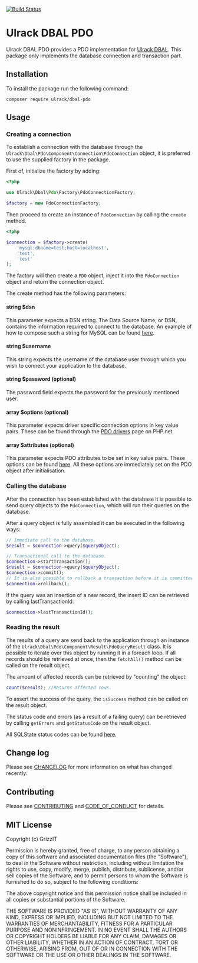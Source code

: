 [![Build Status](https://travis-ci.com/ulrack/dbal-pdo.svg?branch=master)](https://travis-ci.com/ulrack/dbal-pdo)

# Ulrack DBAL PDO

Ulrack DBAL PDO provides a PDO implementation for [Ulrack DBAL](https://github.com/ulrack/dbal).
This package only implements the database connection and transaction part.

## Installation

To install the package run the following command:

```
composer require ulrack/dbal-pdo
```

## Usage

### Creating a connection

To establish a connection with the database through the
`Ulrack\Dbal\Pdo\Component\Connection\PdoConnection` object, it is preferred to use the
supplied factory in the package.

First of, initialize the factory by adding:
```php
<?php

use Ulrack\Dbal\Pdo\Factory\PdoConnectionFactory;

$factory = new PdoConnectionFactory;
```

Then proceed to create an instance of `PdoConnection` by calling the `create` method.

```php
<?php

$connection = $factory->create(
    'mysql:dbname=test;host=localhost',
    'test',
    'test'
);
```

The factory will then create a `PDO` object, inject it into the `PdoConnection`
object and return the connection object.

The create method has the following parameters:

#### string $dsn

This parameter expects a DSN string.
The Data Source Name, or DSN, contains the information required to connect to
the database. An example of how to compose such a string for MySQL can be found
[here](https://www.php.net/manual/en/ref.pdo-mysql.connection.php).

#### string $username

This string expects the username of the database user through which you wish to
connect your application to the database.

#### string $password (optional)

The password field expects the password for the previously mentioned user.

#### array $options (optional)

This parameter expects driver specific connection options in key value pairs.
These can be found through the [PDO drivers](https://www.php.net/manual/en/pdo.drivers.php)
page on PHP.net.

#### array $attributes (optional)

This parameter expects PDO attributes to be set in key value pairs.
These options can be found [here](https://www.php.net/manual/en/pdo.setattribute.php).
All these options are immediately set on the PDO object after initialisation.

### Calling the database

After the connection has been established with the database it is possible to
send query objects to the `PdoConnection`, which will run their queries on the
database.

After a query object is fully assembled it can be executed in the following ways:
```php
// Immediate call to the database.
$result = $connection->query($queryObject);

// Transactional call to the database.
$connection->startTransaction();
$result = $connection->query($queryObject);
$connection->commit();
// It is also possible to rollback a transaction before it is committed:
$connection->rollback();
```

If the query was an insertion of a new record, the insert ID can be retrieved
by calling lastTransactionId:
```php
$connection->lastTransactionId();
```

### Reading the result

The results of a query are send back to the application through an instance of
the `Ulrack\Dbal\Pdo\Component\Result\PdoQueryResult` class. It is possible to iterate over
this object by running it in a foreach loop. If all records should be retrieved
at once, then the `fetchAll()` method can be called on the result object.

The amount of affected records can be retrieved by "counting" the object:
```php
count($result); //Returns affected rows.
```

To assert the success of the query, the `isSuccess` method can be called on the
result object.

The status code and errors (as a result of a failing query) can be retrieved by
calling `getErrors` and `getStatusCode` on the result object.

All SQLState status codes can be found [here](https://docs.oracle.com/cd/A84870_01/doc/appdev.816/a58231/appd.htm).

## Change log

Please see [CHANGELOG](CHANGELOG.md) for more information on what has changed recently.

## Contributing

Please see [CONTRIBUTING](CONTRIBUTING.md) and [CODE_OF_CONDUCT](CODE_OF_CONDUCT.md) for details.

## MIT License

Copyright (c) GrizzIT

Permission is hereby granted, free of charge, to any person obtaining a copy
of this software and associated documentation files (the "Software"), to deal
in the Software without restriction, including without limitation the rights
to use, copy, modify, merge, publish, distribute, sublicense, and/or sell
copies of the Software, and to permit persons to whom the Software is
furnished to do so, subject to the following conditions:

The above copyright notice and this permission notice shall be included in all
copies or substantial portions of the Software.

THE SOFTWARE IS PROVIDED "AS IS", WITHOUT WARRANTY OF ANY KIND, EXPRESS OR
IMPLIED, INCLUDING BUT NOT LIMITED TO THE WARRANTIES OF MERCHANTABILITY,
FITNESS FOR A PARTICULAR PURPOSE AND NONINFRINGEMENT. IN NO EVENT SHALL THE
AUTHORS OR COPYRIGHT HOLDERS BE LIABLE FOR ANY CLAIM, DAMAGES OR OTHER
LIABILITY, WHETHER IN AN ACTION OF CONTRACT, TORT OR OTHERWISE, ARISING FROM,
OUT OF OR IN CONNECTION WITH THE SOFTWARE OR THE USE OR OTHER DEALINGS IN THE
SOFTWARE.
